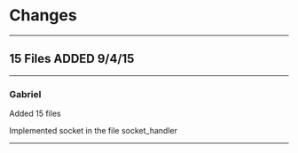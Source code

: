 # Changes






---

## 15 Files ADDED 9/4/15

---

### **Gabriel**
Added 15 files 

Implemented socket in the file socket_handler

---